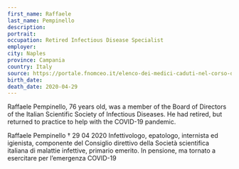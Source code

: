 ```yaml
---
first_name: Raffaele
last_name: Pempinello
description: 
portrait: 
occupation: Retired Infectious Disease Specialist
employer: 
city: Naples
province: Campania
country: Italy
source: https://portale.fnomceo.it/elenco-dei-medici-caduti-nel-corso-dellepidemia-di-covid-19/, https://www.vesuviolive.it/ultime-notizie/337148-raffaele-pempinello-morto/
birth_date: 
death_date: 2020-04-29
---
```


Raffaele Pempinello, 76 years old, was a member of the Board of Directors of the Italian Scientific Society of Infectious Diseases. He had retired, but returned to practice to help with the COVID-19 pandemic.

Raffaele Pempinello † 29 04 2020
Infettivologo, epatologo, internista ed igienista, componente del Consiglio direttivo della Società scientifica italiana di malattie infettive, primario emerito. In pensione, ma tornato a esercitare per l’emergenza COVID-19